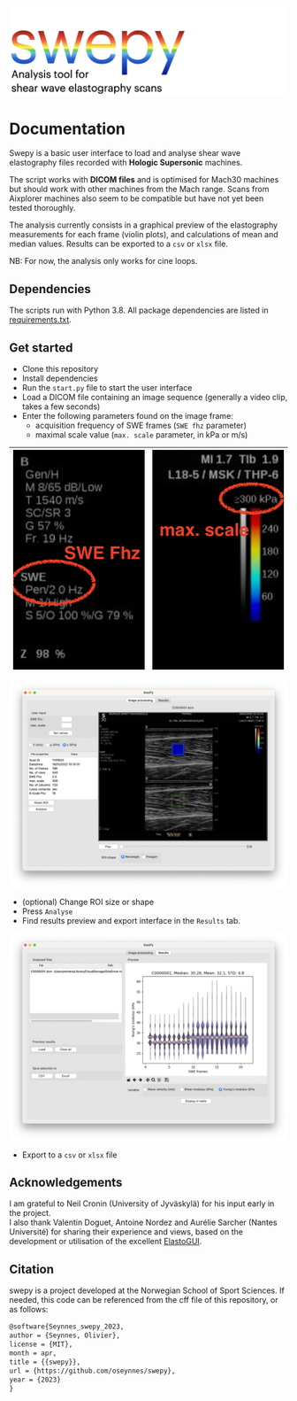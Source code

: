 ![](./src/logo.001.png)

# Documentation
Swepy is a basic user interface to load and analyse shear wave elastography files recorded with **Hologic Supersonic** machines.

The script works with **DICOM files** and is optimised for Mach30 machines but should work with other machines from the Mach range.
Scans from Aixplorer machines also seem to be compatible but have not yet been tested thoroughly.

The analysis currently consists in a graphical preview of the elastography measurements for each frame (violin plots), and calculations of mean and median values.
Results can be exported to a `csv` or `xlsx` file.

NB: For now, the analysis only works for cine loops.

## Dependencies
The scripts run with Python 3.8. All package dependencies are listed in [requirements.txt](https://github.com/oseynnes/swepy/blob/0c40955e136abe7604a92e6e166fc4a2e2d29919/requirements.txt).

## Get started
- Clone this repository
- Install dependencies
- Run the `start.py` file to start the user interface
- Load a DICOM file containing an image sequence (generally a video clip, takes a few seconds)
- Enter the following parameters found on the image frame:
    - acquisition frequency of SWE frames (`SWE fhz` parameter)
    - maximal scale value (`max. scale` parameter, in kPa or m/s)

|![](./src/sc1.png)|![](./src/sc2.png)|
|---|---|

![](./src/sc0.png)

- (optional) Change ROI size or shape
- Press `Analyse`
- Find results preview and export interface in the `Results` tab.

![](./src/sc3.png)

- Export to a `csv` or `xlsx` file
  
  
## Acknowledgements
I am grateful to Neil Cronin (University of Jyväskylä) for his input early in the project.  
I also thank Valentin Doguet, Antoine Nordez and Aurélie Sarcher (Nantes Université) for sharing their experience and views,
based on the development or utilisation of the excellent [ElastoGUI](https://mip.univ-nantes.fr/fr/brevets-logiciels).


## Citation
swepy is a project developed at the Norwegian School of Sport Sciences.
If needed, this code can be referenced from the cff file of this repository, or as follows:
```
@software{Seynnes_swepy_2023,
author = {Seynnes, Olivier},
license = {MIT},
month = apr,
title = {{swepy}},
url = {https://github.com/oseynnes/swepy},
year = {2023}
}
```

